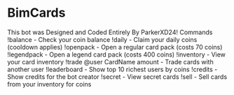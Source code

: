# BimCards
This bot was Designed and Coded Entirely By ParkerXD24!
Commands
!balance             - Check your coin balance
!daily               - Claim your daily coins (cooldown applies)
!openpack            - Open a regular card pack (costs 70 coins)
!legendpack          - Open a legend card pack (costs 400 coins)
!inventory           - View your card inventory
!trade @user CardName amount  - Trade cards with another user
!leaderboard         - Show top 10 richest users by coins
!credits             - Show credits for the bot creator
!secret              - View secret cards
!sell <cardName> <amount>    - Sell cards from your inventory for coins
